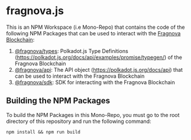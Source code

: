 # fragnova.js

This is an NPM Workspace (i.e Mono-Repo) that contains the code of the following NPM Packages that can be used to interact with the [Fragnova Blockchain](https://github.com/fragcolor-xyz/fragnova):
1. [@fragnova/types](https://www.npmjs.com/package/@fragnova/types): Polkadot.js Type Definitions (https://polkadot.js.org/docs/api/examples/promise/typegen/) of the Fragnova Blockchain
2. [@fragnova/api](https://www.npmjs.com/package/@fragnova/api): The API object (https://polkadot.js.org/docs/api) that can be used to interact with the Fragnova Blockchain 
3. [@fragnova/sdk](https://www.npmjs.com/package/@fragnova/sdk): SDK for interacting with the Fragnova Blockchain


## Building the NPM Packages

To build the NPM Packages in this Mono-Repo, you must go to the root directory of this repository and run the following command:
```shell
npm install && npm run build
```
